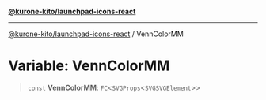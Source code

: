 [**@kurone-kito/launchpad-icons-react**](../README.md)

***

[@kurone-kito/launchpad-icons-react](../globals.md) / VennColorMM

# Variable: VennColorMM

> `const` **VennColorMM**: `FC`\<`SVGProps`\<`SVGSVGElement`\>\>

